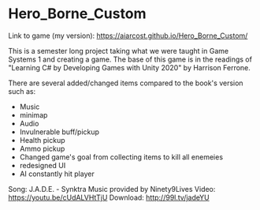 # Hero_Borne_Custom

Link to game (my version):
https://aiarcost.github.io/Hero_Borne_Custom/

This is a semester long project taking what we were taught in Game Systems 1 and creating a game. The base of this game is in the readings of "Learning C# by Developing Games with Unity 2020" by Harrison Ferrone.

There are several added/changed items compared to the book's version such as:
 - Music
 - minimap
 - Audio
 - Invulnerable buff/pickup
 - Health pickup
 - Ammo pickup
 - Changed game's goal from collecting items to kill all enemeies
 - redesigned UI
 - AI constantly hit player

Song: J.A.D.E. - Synktra
Music provided by Ninety9Lives
Video: https://youtu.be/cUdALVHtTjU
Download: http://99l.tv/jadeYU


